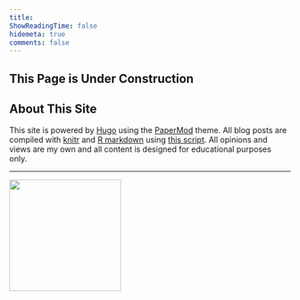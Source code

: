 ```yaml
---
title:
ShowReadingTime: false
hidemeta: true
comments: false
---
```


## This Page is Under Construction


## About This Site

This site is powered by [Hugo](https://gohugo.io/) using the [PaperMod](https://github.com/adityatelange/hugo-PaperMod/) theme. All blog posts are compiled with [knitr](https://yihui.org/knitr/) and [R markdown](https://rmarkdown.rstudio.com/) using [this script](https://github.com/rstudio/blogdown). All opinions and views are my own and all content is designed for educational purposes only. 

--------------------------------------

<img src="/./about_files/me2.png#center" alt="" width="200px" height="200px"/>
